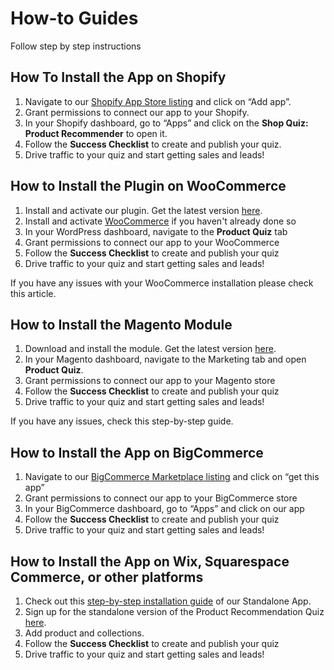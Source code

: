 # How-to Guides

Follow step by step instructions

## How To Install the App on Shopify

1. Navigate to our [Shopify App Store listing](https://apps.shopify.com/product-recommendation-quiz-revenuehunt) and click on “Add app”.
2. Grant permissions to connect our app to your Shopify.
3. In your Shopify dashboard, go to “Apps” and click on the **Shop Quiz: Product Recommender** to open it.
4. Follow the **Success Checklist** to create and publish your quiz.
5. Drive traffic to your quiz and start getting sales and leads!

## How to Install the Plugin on WooCommerce

1. Install and activate our plugin. Get the latest version [here](https://revenuehunt.com/product-recommendation-quiz-woocommerce/).
2. Install and activate [WooCommerce](https://wordpress.org/plugins/woocommerce/) if you haven't already done so
3. In your WordPress dashboard, navigate to the **Product Quiz** tab
4. Grant permissions to connect our app to your WooCommerce
5. Follow the **Success Checklist** to create and publish your quiz
6. Drive traffic to your quiz and start getting sales and leads!

If you have any issues with your WooCommerce installation please check this article.

## How to Install the Magento Module

1. Download and install the module. Get the latest version [here](https://github.com/RevenueHunt/product-recommendation-quiz-for-magento).
2. In your Magento dashboard, navigate to the Marketing tab and open **Product Quiz**.
3. Grant permissions to connect our app to your Magento store
4. Follow the **Success Checklist** to create and publish your quiz
5. Drive traffic to your quiz and start getting sales and leads!

If you have any issues, check this step-by-step guide.

## How to Install the App on BigCommerce

1. Navigate to our [BigCommerce Marketplace listing](https://admin.revenuehunt.com/bc/affiliate_code) and click on “get this app”
2. Grant permissions to connect our app to your BigCommerce store
3. In your BigCommerce dashboard, go to “Apps” and click on our app
4. Follow the **Success Checklist** to create and publish your quiz
5. Drive traffic to your quiz and start getting sales and leads!

## How to Install the App on Wix, Squarespace Commerce, or other platforms

1. Check out this [step-by-step installation guide](https://revenuehunt.com/faqs/standalone/) of our Standalone App.
2. Sign up for the standalone version of the Product Recommendation Quiz [here](https://admin.revenuehunt.com/register).
3. Add product and collections.
4. Follow the **Success Checklist** to create and publish your quiz
5. Drive traffic to your quiz and start getting sales and leads!
